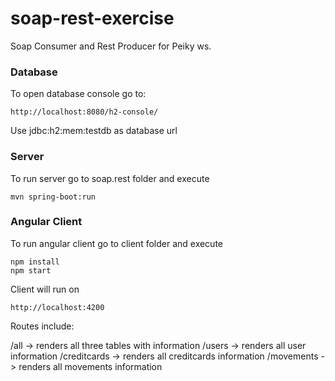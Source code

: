 # soap-rest-exercise
Soap Consumer and Rest Producer for Peiky ws.

### Database  

To open database console go to:
```
http://localhost:8080/h2-console/
```

Use jdbc:h2:mem:testdb as database url

### Server
To run server go to soap.rest folder and execute
```
mvn spring-boot:run
```

### Angular Client
To run angular client go to client folder and execute
```
npm install
npm start
```
Client will run on
```
http://localhost:4200
```

Routes include:

/all  ->  renders all three tables with information
/users  -> renders all user information
/creditcards  -> renders all creditcards information
/movements  -> renders all movements information
